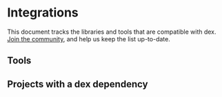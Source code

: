 # Integrations
This document tracks the libraries and tools that are compatible with dex. [Join the community](https://github.com/concourse/dex/), and help us keep the list up-to-date.

## Tools

## Projects with a dex dependency
